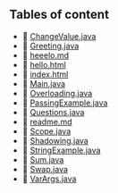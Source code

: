 ## Tables of content
- 🤣 [ChangeValue.java](./ChangeValue.java)
- 🤣 [Greeting.java](./Greeting.java)
- 🤣 [heeelo.md](./heeelo.md)
- 🤣 [hello.html](./hello.html)
- 🤣 [index.html](./index.html)
- 🤣 [Main.java](./Main.java)
- 🤣 [Overloading.java](./Overloading.java)
- 🤣 [PassingExample.java](./PassingExample.java)
- 🤣 [Questions.java](./Questions.java)
- 🤣 [readme.md](./readme.md)
- 🤣 [Scope.java](./Scope.java)
- 🤣 [Shadowing.java](./Shadowing.java)
- 🤣 [StringExample.java](./StringExample.java)
- 🤣 [Sum.java](./Sum.java)
- 🤣 [Swap.java](./Swap.java)
- 🤣 [VarArgs.java](./VarArgs.java)

